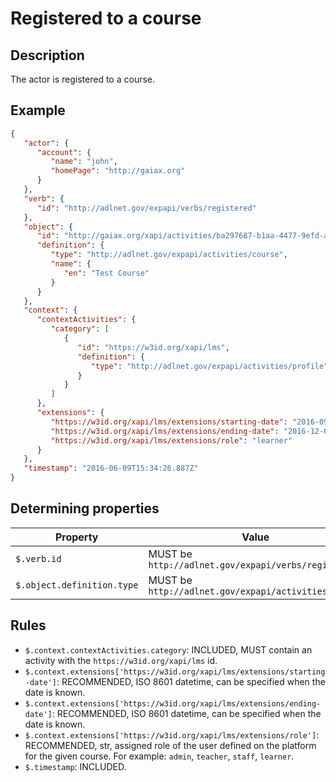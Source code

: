 # Registered to a course

## Description

The actor is registered to a course.

## Example

```json
{
   "actor": {
      "account": {
         "name": "john",
         "homePage": "http://gaiax.org"
      }
   },
   "verb": {
      "id": "http://adlnet.gov/expapi/verbs/registered"
   },
   "object": {
      "id": "http://gaiax.org/xapi/activities/ba297687-b1aa-4477-9efd-a782c8fdb90a",
      "definition": {
         "type": "http://adlnet.gov/expapi/activities/course",
         "name": {
            "en": "Test Course"
         }
      }
   },
   "context": {
      "contextActivities": {
         "category": [
            {
               "id": "https://w3id.org/xapi/lms",
               "definition": {
                  "type": "http://adlnet.gov/expapi/activities/profile"
               }
            }
         ]
      },
      "extensions": {
         "https://w3id.org/xapi/lms/extensions/starting-date": "2016-09-01T09:00:00.000Z",
         "https://w3id.org/xapi/lms/extensions/ending-date": "2016-12-01T00:00:00.000Z",
         "https://w3id.org/xapi/lms/extensions/role": "learner" 
      }
   },
   "timestamp": "2016-06-09T15:34:26.887Z"
}
```

## Determining properties

| Property | Value |
|---|---|
| `$.verb.id` | MUST be `http://adlnet.gov/expapi/verbs/registered` |
| `$.object.definition.type` | MUST be `http://adlnet.gov/expapi/activities/course` |

## Rules

- `$.context.contextActivities.category`: INCLUDED, MUST contain an activity with the `https://w3id.org/xapi/lms` id.
- `$.context.extensions['https://w3id.org/xapi/lms/extensions/starting-date']`: RECOMMENDED, ISO 8601 datetime, can be specified when the date is known.
- `$.context.extensions['https://w3id.org/xapi/lms/extensions/ending-date']`: RECOMMENDED, ISO 8601 datetime, can be specified when the date is known.
- `$.context.extensions['https://w3id.org/xapi/lms/extensions/role']`: RECOMMENDED, str, assigned role of the user defined on the platform for the given course. For example: `admin`, `teacher`, `staff`, `learner`.
- `$.timestamp`: INCLUDED.
